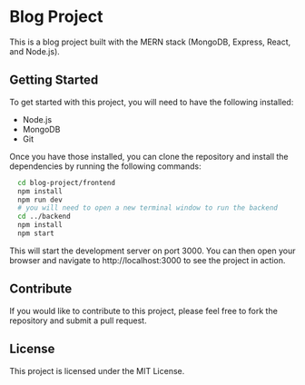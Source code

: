 # Blog Project

This is a blog project built with the MERN stack (MongoDB, Express, React, and Node.js).

## Getting Started

To get started with this project, you will need to have the following installed:

* Node.js
* MongoDB
* Git

Once you have those installed, you can clone the repository and install the dependencies by running the following commands:
```sh
  cd blog-project/frontend
  npm install
  npm run dev
  # you will need to open a new terminal window to run the backend
  cd ../backend
  npm install
  npm start
```
This will start the development server on port 3000. You can then open your browser and navigate to http://localhost:3000 to see the project in action.

## Contribute

If you would like to contribute to this project, please feel free to fork the repository and submit a pull request.

## License

This project is licensed under the MIT License.